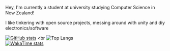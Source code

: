 Hey, I'm currently a student at university studying Computer Science in New Zealand!

I like tinkering with open source projects, messing around with unity and diy electronics/software

[![GitHub stats](https://github-readme-stats.vercel.app/api?username=eff3ry&theme=ambient_gradient&show_icons=true)](https://github.com/anuraghazra/github-readme-stats) 
<br
![Top Langs](https://github-readme-stats.vercel.app/api/top-langs/?username=eff3ry&layout=donut&theme=ambient_gradient)
<br>
[![WakaTime stats](https://github-readme-stats.vercel.app/api/wakatime?username=effery&layout=compact&theme=ambient_gradient)](https://wakatime.com/@effery)

<!---
eff3ry/eff3ry is a ✨ special ✨ repository because its `README.md` (this file) appears on your GitHub profile.
You can click the Preview link to take a look at your changes.
--->
